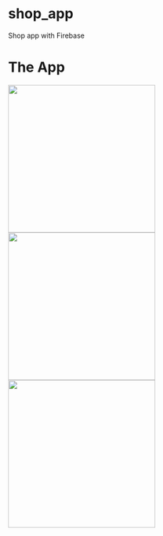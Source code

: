 # shop_app

Shop app with Firebase

# The App

<p float="left">
  <img src="https://user-images.githubusercontent.com/62328990/118075256-d5224480-b3d9-11eb-811c-feedd845986d.jpg" width="300" />
  <img src="https://user-images.githubusercontent.com/62328990/118075264-da7f8f00-b3d9-11eb-9827-3a3abad19f62.jpg" width="300" />
  <img src="https://user-images.githubusercontent.com/62328990/118075270-dd7a7f80-b3d9-11eb-9a7a-a49c280a0b07.jpg" width="300" />
</p>